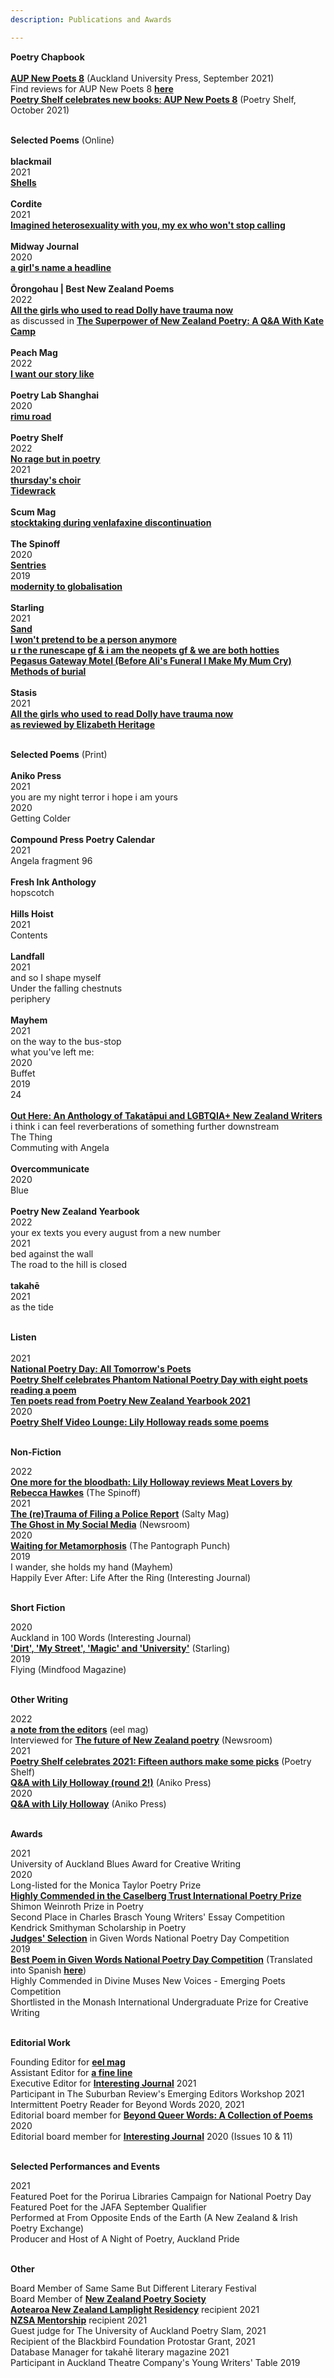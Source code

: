 ```yaml
---
description: Publications and Awards

---
```


<b>Poetry Chapbook</b><br>
<br>
<b><a href="https://aucklanduniversitypress.co.nz/aup-new-poets-8/">AUP New Poets 8</a></b> (Auckland University Press, September 2021)<br>
Find reviews for AUP New Poets 8 <b><a href="https://lilyholloway.co.nz/books">here</a></b><br>
<b><a href="https://nzpoetryshelf.com/2021/10/05/poetry-shelf-celebrates-new-books-aup-new-poets-8/">Poetry Shelf celebrates new books: AUP New Poets 8</a></b> (Poetry Shelf, October 2021)<br>
<br>

<b>Selected Poems</b> (Online)<br>
<br>
<b>blackmail</b><br>
2021<br>
<b><a href="http://www.blackmailpress.com/LH44.html">Shells</a></b><br>
<br>
<b>Cordite</b><br>
2021<br>
<b><a href="http://cordite.org.au/poetry/game/imagined-heterosexuality-with-you-my-ex-who-wont-stop-calling/">Imagined heterosexuality with you, my ex who won't stop calling</a></b><br>
<br>
<b>Midway Journal</b><br>
2020<br>
<b><a href="http://midwayjournal.com/a-girls-name-a-headline/">a girl's name a headline</a></b><br>
<br>
<b>Ōrongohau | Best New Zealand Poems</b><br>
2022<br>
<b><a href="https://www.bestnewzealandpoems.org.nz/2021-contents/lily-holloway/">All the girls who used to read Dolly have trauma now</a></b><br>
as discussed in <b><a href="https://www.pw.org/content/the_superpower_of_new_zealand_poetry_a_qa_with_kate_camp">The Superpower of New Zealand Poetry: A Q&A With Kate Camp</a></b><br>
<br>
<b>Peach Mag</b><br>
2022<br>
<b><a href="https://www.peachmgzn.com/lily-holloway">I want our story like</a></b><br>
<br>
<b>Poetry Lab Shanghai</b><br>
2020<br>
<b><a href="https://www.poetrylabshanghai.com/post/summer20">rimu road</a></b><br>
<br>
<b>Poetry Shelf</b><br>
2022<br>
<b><a href="https://nzpoetryshelf.com/2022/04/14/poetry-shelf-paragraphs-25-poets-on-poetry/">No rage but in poetry</a></b><br>
2021<br>
<b><a href="https://nzpoetryshelf.com/2021/07/30/poetry-shelf-theme-season-thirteen-poems-about-song/">thursday's choir</a></b><br>
<b><a href="https://nzpoetryshelf.com/2021/06/28/poetry-shelf-noticeboard-lily-holloways-tidewrack/">Tidewrack</a></b><br>
<br>
<b>Scum Mag</b><br>
<b><a href="http://www.scum-mag.com/stocktaking-during-venlafaxine-discontinuation/">stocktaking during venlafaxine discontinuation</a></b><br>
<br>
<b>The Spinoff</b><br>
2020<br>
<b><a href="https://thespinoff.co.nz/books/30-10-2020/the-friday-poem-sentries-by-lily-holloway/">Sentries</a></b><br>
2019<br>
<b><a href="https://thespinoff.co.nz/books/18-10-2019/the-friday-poem-modernity-to-globalisation-by-lily-holloway/">modernity to globalisation</a></b><br>
<br>
<b>Starling</b><br>
2021<br>
<b><a href="https://www.starlingmag.com/issue-12/lily-holloway">Sand</a></b><br>
<b><a href="https://www.starlingmag.com/issue-12/lily-holloway">I won't pretend to be a person anymore</a></b><br>
<b><a href="https://www.starlingmag.com/issue-12/lily-holloway">u r the runescape gf & i am the neopets gf & we are both hotties</a></b><br>
<b><a href="https://www.starlingmag.com/issue-11/lily-holloway">Pegasus Gateway Motel (Before Ali's Funeral I Make My Mum Cry)</a></b><br>
<b><a href="https://www.starlingmag.com/issue-11/lily-holloway">Methods of burial</a></b><br>
<br>
<b>Stasis</b><br>
2021<br>
<b><a href="https://www.stasisjournal.com/home/all-the-girls-who-used-to-read-dolly-have-trauma-now">All the girls who used to read Dolly have trauma now</a></b><br>
<b><a href="https://www.ketebooks.co.nz/all-book-reviews/review-stasis-journal-anthology-epl7k-skl78">as reviewed by Elizabeth Heritage</a></b><br>
<br>

<b>Selected Poems</b> (Print)<br>
<br>
<b>Aniko Press</b><br>
2021<br>
you are my night terror i hope i am yours<br>
2020<br>
Getting Colder<br>
<br>
<b>Compound Press Poetry Calendar</b><br>
2021<br>
Angela fragment 96<br>
<br>
<b>Fresh Ink Anthology</b><br>
hopscotch<br>
<br>
<b>Hills Hoist</b><br>
2021<br>
Contents<br>
<br>
<b>Landfall</b><br>
2021<br>
and so I shape myself<br>
Under the falling chestnuts<br>
periphery<br>
<br>
<b>Mayhem</b><br>
2021<br>
on the way to the bus-stop<br>
what you've left me:<br>
2020<br>
Buffet<br>
2019<br>
24<br>
<br>
<b><a href="https://aucklanduniversitypress.co.nz/out-here-an-anthology-of-takat-pui-and-lgbtqia-writers-from-aotearoa/">Out Here: An Anthology of Takatāpui and LGBTQIA+ New Zealand Writers</a></b><br>
i think i can feel reverberations of something further downstream<br>
The Thing<br>
Commuting with Angela<br>
<br>
<b>Overcommunicate</b><br>
2020<br>
Blue<br>
<br>
<b>Poetry New Zealand Yearbook</b><br>
2022<br>
your ex texts you every august from a new number<br>
2021<br>
bed against the wall<br>
The road to the hill is closed<br>
<br>
<b>takahē</b><br>
2021<br>
as the tide<br>
<br>


<b>Listen</b><br>
<br>
2021<br>
<b><a href="https://www.timeout.co.nz/upcoming-events/npd2021">National Poetry Day: All Tomorrow's Poets</a></b><br>
<b><a href="https://nzpoetryshelf.com/2021/08/27/poetry-shelf-celebrates-phantom-national-poetry-day-with-eight-poets-reading-a-poem/">Poetry Shelf celebrates Phantom National Poetry Day with eight poets reading a poem</a></b><br>
<b><a href="https://nzpoetryshelf.com/2021/04/14/poetry-shelf-celebrates-new-books-with-readings-ten-poets-read-from-poetry-new-zealand-yearbook-2021/">Ten poets read from Poetry New Zealand Yearbook 2021</a></b><br>
2020<br>
<b><a href="https://nzpoetryshelf.com/2020/10/30/poetry-shelf-video-lounge-lily-holloway-reads-some-poems/">Poetry Shelf Video Lounge: Lily Holloway reads some poems</a></b><br>
<br>

<b>Non-Fiction</b><br>

2022<br>
<b><a href="https://thespinoff.co.nz/books/26-06-2022/one-more-for-the-bloodbath">One more for the bloodbath: Lily Holloway reviews Meat Lovers by Rebecca Hawkes</a></b> (The Spinoff)<br>
2021<br>
<b><a href="https://saltyworld.net/the-retrauma-of-filing-a-police-report/">The (re)Trauma of Filing a Police Report</a></b> (Salty Mag)<br>
<b><a href="https://www.newsroom.co.nz/the-ghost-in-my-social-media">The Ghost in My Social Media</a></b> (Newsroom)<br>
2020<br>
<b><a href="https://www.pantograph-punch.com/posts/Waiting-for-Metamorphosis">Waiting for Metamorphosis</a></b> (The Pantograph Punch)<br>
2019<br>
I wander, she holds my hand (Mayhem)<br>
Happily Ever After: Life After the Ring (Interesting Journal)<br>
<br>

<b>Short Fiction</b><br>

2020<br>
Auckland in 100 Words (Interesting Journal)<br>
<b><a href="https://www.starlingmag.com/issue-10/lily-holloway">'Dirt', 'My Street', 'Magic' and 'University'</a></b> (Starling)<br>
2019<br>
Flying (Mindfood Magazine)<br>
<br>


<b>Other Writing</b><br>

2022<br>
<b><a href="https://eelmag.com/edition-one/editorial">a note from the editors</a></b> (eel mag)<br>
Interviewed for <b><a href="https://www.newsroom.co.nz/the-future-of-new-zealand-poetry">The future of New Zealand poetry</a></b> (Newsroom)<br>
2021<br>
<b><a href="https://nzpoetryshelf.com/2021/12/17/poetry-shelf-celebrates-2021-fifteen-authors-make-some-picks/">Poetry Shelf celebrates 2021: Fifteen authors make some picks</a></b> (Poetry Shelf)<br>
<b><a href="https://www.anikopress.com/interviews/lily-holloway-2">Q&A with Lily Holloway (round 2!)</a></b> (Aniko Press)<br>
2020<br>
<b><a href="https://www.anikopress.com/interviews/lily-holloway">Q&A with Lily Holloway</a></b> (Aniko Press)<br>
<br>


<b>Awards</b><br>

2021<br>
University of Auckland Blues Award for Creative Writing<br>
2020<br>
Long-listed for the Monica Taylor Poetry Prize<br>
<b><a href="https://www.caselbergtrust.org/news/poetry-prize-2020-winners-announced">Highly Commended in the Caselberg Trust International Poetry Prize</a></b><br>
Shimon Weinroth Prize in Poetry<br>
Second Place in Charles Brasch Young Writers' Essay Competition<br>
Kendrick Smithyman Scholarship in Poetry<br>
<b><a href="https://nzgivenwords.blogspot.com/2020/09/given-poems-for-national-poetry-day.html">Judges' Selection</a></b> in Given Words National Poetry Day Competition<br>
2019<br>
<b><a href="https://nzgivenwords.blogspot.com/2019/09/">Best Poem in Given Words National Poetry Day Competition</a></b> (Translated into Spanish <b><a href="https://libropalabrasprestadas.blogspot.com/2019/11/dia-nacional-de-la-poesia-nueva-zelanda.html">here</a></b>)<br>
Highly Commended in Divine Muses New Voices - Emerging Poets Competition<br>
Shortlisted in the Monash International Undergraduate Prize for Creative Writing<br>
<br>


<b>Editorial Work</b><br>

Founding Editor for <b><a href="https://eelmag.com">eel mag</a></b><br>
Assistant Editor for <b><a href="https://poetrysociety.org.nz/poems-reviews/a-fine-line-quarterly-magazine/">a fine line</a></b><br>
Executive Editor for <b><a href="https://www.interestingjournal.com/who-we-are">Interesting Journal</a></b> 2021<br>
Participant in The Suburban Review's Emerging Editors Workshop 2021<br>
Intermittent Poetry Reader for Beyond Words 2020, 2021<br>
Editorial board member for <b><a href="https://www.beyondwordsmag.com/online-store/Beyond-Queer-Words-A-Collection-of-Poems-p218768615">Beyond Queer Words: A Collection of Poems</a></b> 2020<br>
Editorial board member for <b><a href="https://www.interestingjournal.com/who-we-are">Interesting Journal</a></b> 2020 (Issues 10 & 11)<br>
<br>


<b>Selected Performances and Events</b><br>

2021<br>
Featured Poet for the Porirua Libraries Campaign for National Poetry Day<br>
Featured Poet for the JAFA September Qualifier<br>
Performed at From Opposite Ends of the Earth (A New Zealand & Irish Poetry Exchange)<br>
Producer and Host of A Night of Poetry, Auckland Pride<br>
<br>



<b>Other</b><br>

Board Member of Same Same But Different Literary Festival<br>
Board Member of <b><a href="https://poetrysociety.org.nz/about-us/our-people/">New Zealand Poetry Society</a></b><br>
<b><a href="https://www.varuna.com.au/online-programs/newzealand">Aotearoa New Zealand Lamplight Residency</a></b> recipient 2021<br>
<b><a href="https://authors.org.nz/opportunities/nzsa-programmes-and-services/nzsa-mentor-programme/mentee-recipients-of-2021/">NZSA Mentorship</a></b> recipient 2021<br>
Guest judge for The University of Auckland Poetry Slam, 2021<br>
Recipient of the Blackbird Foundation Protostar Grant, 2021<br>
Database Manager for takahē literary magazine 2021<br>
Participant in Auckland Theatre Company's Young Writers' Table 2019<br>
